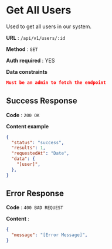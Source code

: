 # Get All Users

Used to get all users in our system.

**URL** : `/api/v1/users/:id`

**Method** : `GET`

**Auth required** : YES

**Data constraints**

```json
Must be an admin to fetch the endpoint
```

## Success Response

**Code** : `200 OK`

**Content example**

```json
{
  "status": "success",
  "results": 1,
  "requestedAt": "Date",
  "data": {
    "[user]",
  },
}
```

## Error Response

**Code** : `400 BAD REQUEST`

**Content** :

```json
{
  "message": "[Error Message]",
}
```
